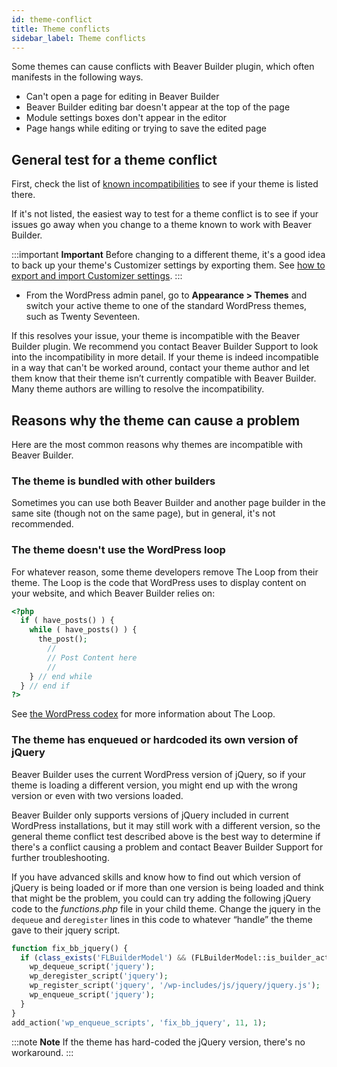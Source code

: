 ```yaml
---
id: theme-conflict
title: Theme conflicts
sidebar_label: Theme conflicts
---
```


Some themes can cause conflicts with Beaver Builder plugin, which often
manifests in the following ways.

  * Can't open a page for editing in Beaver Builder
  * Beaver Builder editing bar doesn't appear at the top of the page
  * Module settings boxes don't appear in the editor
  * Page hangs while editing or trying to save the edited page

## General test for a theme conflict

First, check the list of [known incompatibilities](/beaver-builder/troubleshooting/debugging/known-beaver-builder-incompatibilities.md) to see if
your theme is listed there.

If it's not listed, the easiest way to test for a theme conflict is to see if
your issues go away when you change to a theme known to work with Beaver
Builder.

:::important **Important**
Before changing to a different theme, it's a good idea to back up
your theme's Customizer settings by exporting them. See [how to export and import Customizer settings](/bb-theme/customizer-settings/export-import.md).
:::

* From the WordPress admin panel, go to **Appearance > Themes** and switch your active theme to one of the standard WordPress themes, such as Twenty Seventeen.

If this resolves your issue, your theme is incompatible with the Beaver
Builder plugin. We recommend you contact Beaver Builder Support to look into
the incompatibility in more detail. If your theme is indeed incompatible in a
way that can't be worked around, contact your theme author and let them know
that their theme isn’t currently compatible with Beaver Builder. Many theme
authors are willing to resolve the incompatibility.

## Reasons why the theme can cause a problem

Here are the most common reasons why themes are incompatible with Beaver
Builder.

###  The theme is bundled with other builders

Sometimes you can use both Beaver Builder and another page builder in the same
site (though not on the same page), but in general, it's not recommended.

### The theme doesn't use the WordPress loop

For whatever reason, some theme developers remove The Loop from their theme.
The Loop is the code that WordPress uses to display content on your website,
and which Beaver Builder relies on:

```php
<?php
  if ( have_posts() ) {
    while ( have_posts() ) {
      the_post();
        //
        // Post Content here
        //
    } // end while
  } // end if
?>
```

See [the WordPress codex](https://codex.wordpress.org/The_Loop) for more
information about The Loop.

### The theme has enqueued or hardcoded its own version of jQuery

Beaver Builder uses the current WordPress version of jQuery, so if your theme
is loading a different version, you might end up with the wrong version or
even with two versions loaded.

Beaver Builder only supports versions of jQuery included in current WordPress
installations, but it may still work with a different version, so the general
theme conflict test described above is the best way to determine if there's a
conflict causing a problem and contact Beaver Builder Support for further
troubleshooting.

If you have advanced skills and know how to find out which version of jQuery
is being loaded or if more than one version is being loaded and think that
might be the problem, you could can try adding the following jQuery code to
the _functions.php_ file in your child theme. Change the jquery in the
`dequeue` and `deregister` lines in this code to whatever “handle” the theme
gave to their jquery script.

```php
function fix_bb_jquery() {
  if (class_exists('FLBuilderModel') && (FLBuilderModel::is_builder_active())) {
    wp_dequeue_script('jquery');
    wp_deregister_script('jquery');
    wp_register_script('jquery', '/wp-includes/js/jquery/jquery.js');
    wp_enqueue_script('jquery');
  }
}
add_action('wp_enqueue_scripts', 'fix_bb_jquery', 11, 1);
```

:::note **Note**
If the theme has hard-coded the jQuery version, there's no workaround.
:::
